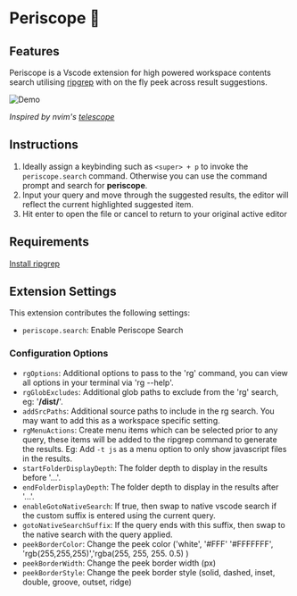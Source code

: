 # Periscope 🫧

## Features

Periscope is a Vscode extension for high powered workspace contents search utilising [ripgrep](https://github.com/BurntSushi/ripgrep) with on the fly peek across result suggestions.

![Demo](https://github.com/joshmu/periscope/blob/master/assets/demo.gif?raw=true)

_Inspired by nvim's [telescope](https://github.com/nvim-telescope/telescope.nvim)_

## Instructions

1. Ideally assign a keybinding such as `<super> + p` to invoke the `periscope.search` command.  Otherwise you can use the command prompt and search for __periscope__.
2. Input your query and move through the suggested results, the editor will reflect the current highlighted suggested item.
3. Hit enter to open the file or cancel to return to your original active editor

## Requirements

[Install ripgrep](https://github.com/BurntSushi/ripgrep#installation)

## Extension Settings

This extension contributes the following settings:

* `periscope.search`: Enable Periscope Search

### Configuration Options

* `rgOptions`: Additional options to pass to the 'rg' command, you can view all options in your terminal via 'rg --help'.
* `rgGlobExcludes`: Additional glob paths to exclude from the 'rg' search, eg: '__/dist/__'.
* `addSrcPaths`: Additional source paths to include in the rg search. You may want to add this as a workspace specific setting.
* `rgMenuActions`: Create menu items which can be selected prior to any query, these items will be added to the ripgrep command to generate the results. Eg: Add  `-t js` as a menu option to only show javascript files in the results.
* `startFolderDisplayDepth`: The folder depth to display in the results before '...'.
* `endFolderDisplayDepth`: The folder depth to display in the results after '...'.
* `enableGotoNativeSearch`: If true, then swap to native vscode search if the custom suffix is entered using the current query.
* `gotoNativeSearchSuffix`: If the query ends with this suffix, then swap to the native search with the query applied.
* `peekBorderColor`: Change the peek color ('white', '#FFF' '#FFFFFFF', 'rgb(255,255,255)','rgba(255, 255, 255. 0.5) )
* `peekBorderWidth`: Change the peek border width (px)
* `peekBorderStyle`: Change the peek border style (solid, dashed, inset, double, groove, outset, ridge)
